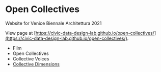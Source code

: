# Open Collectives
Website for Venice Biennale Architettura 2021

View page at [https://civic-data-design-lab.github.io/open-collectives/](https://civic-data-design-lab.github.io/open-collectives/).

- Film
- Open Collectives
- Collective Voices
- [Collective Dimensions](http://ec2-3-94-170-100.compute-1.amazonaws.com/)